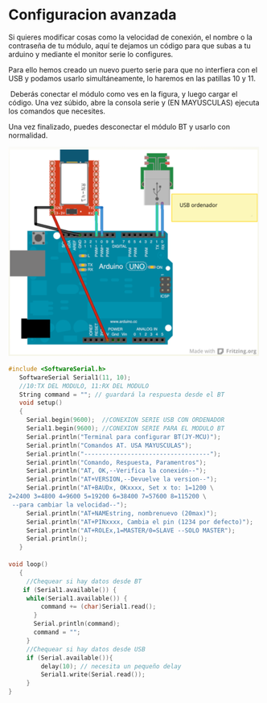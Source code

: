 
# Configuracion avanzada

Si quieres modificar cosas como la velocidad de conexión, el nombre o la contraseña de tu módulo, aquí te dejamos un código para que subas a tu arduino y mediante el monitor serie lo configures.

Para ello hemos creado un nuevo puerto serie para que no interfiera con el USB y podamos usarlo simultáneamente, lo haremos en las patillas 10 y 11.

 Deberás conectar el módulo como ves en la figura, y luego cargar el código. Una vez súbido, abre la consola serie y (EN MAYÚSCULAS) ejecuta los comandos que necesites.

Una vez finalizado, puedes desconectar el módulo BT y usarlo con normalidad.

![](img/m4bimg0.png)

```cpp
#include <SoftwareSerial.h>
   SoftwareSerial Serial1(11, 10); 
   //10:TX DEL MODULO, 11:RX DEL MODULO
   String command = ""; // guardará la respuesta desde el BT
   void setup()  
   {
     Serial.begin(9600);  //CONEXION SERIE USB CON ORDENADOR
     Serial1.begin(9600); //CONEXION SERIE PARA EL MODULO BT
     Serial.println("Terminal para configurar BT(JY-MCU)");
     Serial.println("Comandos AT. USA MAYUSCULAS");
     Serial.println("-----------------------------------");
     Serial.println("Comando, Respuesta, Paramentros");
     Serial.println("AT, OK,--Verifica la conexión--");
     Serial.println("AT+VERSION,--Devuelve la version--");
     Serial.println("AT+BAUDx, OKxxxx, Set x to: 1=1200 \
2=2400 3=4800 4=9600 5=19200 6=38400 7=57600 8=115200 \
 --para cambiar la velocidad--");
     Serial.println("AT+NAMEstring, nombrenuevo (20max)");
     Serial.println("AT+PINxxxx, Cambia el pin (1234 por defecto)");
     Serial.println("AT+ROLEx,1=MASTER/0=SLAVE --SOLO MASTER");
     Serial.println();
   }

void loop()
   {
     //Chequear si hay datos desde BT
	if (Serial1.available()) {
     while(Serial1.available()) { 
         command += (char)Serial1.read();
       }
       Serial.println(command);
       command = ""; 
     }
     //Chequear si hay datos desde USB
     if (Serial.available()){
         delay(10); // necesita un pequeño delay
         Serial1.write(Serial.read());
     }
}
```